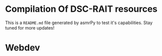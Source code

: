 



# Compilation Of DSC-RAIT resources


This is a ``README.md`` file generated by asmrPy to test it's capabilities. Stay tuned for more updates!
# Webdev

